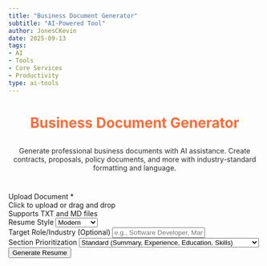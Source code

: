 ```yaml
---
title: "Business Document Generator"
subtitle: "AI-Powered Tool"
author: JonesCKevin
date: 2025-09-13
tags:
- AI
- Tools
- Core Services
- Productivity
type: ai-tools
---
```


<main class="main-content">
<div class="form-container">
<h1 style="text-align: center; margin-bottom: 30px; color: #ff6b35;">Business Document Generator</h1>
<p style="text-align: center; margin-bottom: 40px; opacity: 0.9;">
Generate professional business documents with AI assistance. Create contracts, proposals, policy documents, and more with industry-standard formatting and language.
</p>
<form id="documentForm">
<div class="form-group">
<label>Upload Document *</label>
<div class="file-upload-area" id="uploadArea">
<div class="upload-text">Click to upload or drag and drop</div>
<div class="upload-subtext">Supports TXT and MD files</div>
<div class="file-name" id="fileName" style="display: none;"></div>
</div>
<input accept=".txt,.md" id="fileInput" required="" style="display: none;" type="file"/>
</div>
<div class="form-group">
<label for="resumeStyle">Resume Style</label>
<select id="resumeStyle">
<option value="modern">Modern</option>
<option value="traditional">Traditional</option>
<option value="minimalist">Minimalist</option>
</select>
</div>
<div class="form-group">
<label for="targetRole">Target Role/Industry (Optional)</label>
<input id="targetRole" placeholder="e.g., Software Developer, Marketing Manager" type="text"/>
</div>
<div class="form-group">
<label for="sectionOrder">Section Prioritization</label>
<select id="sectionOrder">
<option value="standard">Standard (Summary, Experience, Education, Skills)</option>
<option value="skills-first">Skills First (Summary, Skills, Experience, Education)</option>
<option value="education-first">Education First (Summary, Education, Experience, Skills)
                            </option>
</select>
</div>
<button class="btn-primary" onclick="generateResume()">Generate Resume</button>
</form>
<div class="loading" id="loadingDiv" style="display: none;">
                    Building your professional resume...
                </div>
<div id="errorDiv" style="display: none;"></div>
<div id="resultDiv" style="display: none;">
<h3 style="color: #ff6b35; margin-bottom: 20px;">Professional Resume</h3>
<div class="result-content" id="resultContent"></div>
<div style="margin-top: 30px; gap: 15px; display: flex; justify-content: center; flex-wrap: wrap;">
<button class="btn-primary" onclick="copyResult()" style="width: auto; padding: 10px 20px;">📋
                            Copy to Clipboard</button>
<button class="btn-primary" onclick="downloadResult('markdown')" style="width: auto; padding: 10px 20px; background: linear-gradient(135deg, #28a745, #34ce57);">📄
                            Download Markdown</button>
<button class="btn-primary" onclick="downloadResult('html')" style="width: auto; padding: 10px 20px; background: linear-gradient(135deg, #17a2b8, #20c997);">🌐
                            Download HTML</button>
<button class="btn-primary" onclick="generateVariation()" style="width: auto; padding: 10px 20px; background: linear-gradient(135deg, #6f42c1, #8e5bcd);">🎭
                            Generate New</button>
<button class="btn-primary" onclick="resetForm()" style="width: auto; padding: 10px 20px; background: linear-gradient(135deg, #666, #888);">🔄
                            Reset</button>
</div>
</div>
</div>
</main>

<script src="document-generator.js"></script>